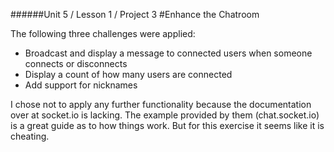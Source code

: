 
######Unit 5 / Lesson 1 / Project 3
#Enhance the Chatroom

The following three challenges were applied:

- Broadcast and display a message to connected users when someone connects or disconnects
- Display a count of how many users are connected
- Add support for nicknames

I chose not to apply any further functionality because the documentation over at socket.io is lacking. The example provided by them (chat.socket.io) is a great guide as to how things work. But for this exercise it seems like it is cheating.
